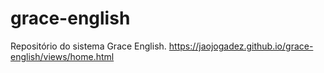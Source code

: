 # grace-english
 Repositório do sistema Grace English.
https://jaojogadez.github.io/grace-english/views/home.html
